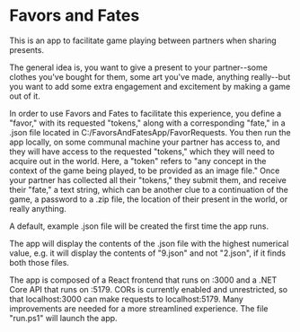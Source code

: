 # Favors and Fates

This is an app to facilitate game playing between partners when sharing presents.

The general idea is, you want to give a present to your partner--some clothes you've bought for them, some art you've made, anything really--but you want to add some extra engagement and excitement by making a game out of it.

In order to use Favors and Fates to facilitate this experience, you define a "favor," with its requested "tokens," along with a corresponding "fate," in a .json file located in C:/FavorsAndFatesApp/FavorRequests. You then run the app locally, on some communal machine your partner has access to, and they will have access to the requested "tokens," which they will need to acquire out in the world. Here, a "token" refers to "any concept in the context of the game being played, to be provided as an image file." Once your partner has collected all their "tokens," they submit them, and receive their "fate," a text string, which can be another clue to a continuation of the game, a password to a .zip file, the location of their present in the world, or really anything.

A default, example .json file will be created the first time the app runs.

The app will display the contents of the .json file with the highest numerical value, e.g. it will display the contents of "9.json" and not "2.json", if it finds both those files.

The app is composed of a React frontend that runs on :3000 and a .NET Core API that runs on :5179. CORs is currently enabled and unrestricted, so that localhost:3000 can make requests to localhost:5179. Many improvements are needed for a more streamlined experience. The file "run.ps1" will launch the app.